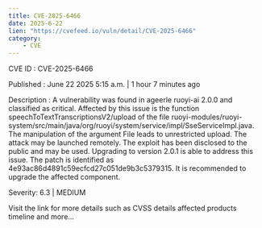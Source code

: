 ```yaml
---
title: CVE-2025-6466
date: 2025-6-22
lien: "https://cvefeed.io/vuln/detail/CVE-2025-6466"
category:
    - CVE
---
```


CVE ID : CVE-2025-6466

Published :  June 22
2025
5:15 a.m. | 1 hour
7 minutes ago

Description : A vulnerability was found in ageerle ruoyi-ai 2.0.0 and classified as critical. Affected by this issue is the function speechToTextTranscriptionsV2/upload of the file ruoyi-modules/ruoyi-system/src/main/java/org/ruoyi/system/service/impl/SseServiceImpl.java. The manipulation of the argument File leads to unrestricted upload. The attack may be launched remotely. The exploit has been disclosed to the public and may be used. Upgrading to version 2.0.1 is able to address this issue. The patch is identified as 4e93ac86d4891c59ecfcd27c051de9b3c5379315. It is recommended to upgrade the affected component.

Severity: 6.3 | MEDIUM

Visit the link for more details
such as CVSS details
affected products
timeline
and more...
